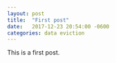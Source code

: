 ```yaml
---
layout: post
title:  "First post"
date:   2017-12-23 20:54:00 -0600
categories: data eviction
---
```


This is a first post.
